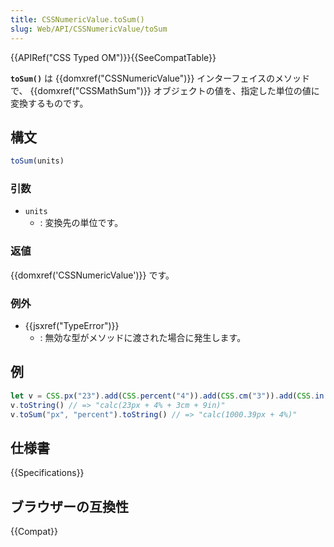 ```yaml
---
title: CSSNumericValue.toSum()
slug: Web/API/CSSNumericValue/toSum
---
```


{{APIRef("CSS Typed OM")}}{{SeeCompatTable}}

**`toSum()`** は {{domxref("CSSNumericValue")}} インターフェイスのメソッドで、 {{domxref("CSSMathSum")}} オブジェクトの値を、指定した単位の値に変換するものです。

## 構文

```js
toSum(units)
```

### 引数

- `units`
  - : 変換先の単位です。

### 返値

{{domxref('CSSNumericValue')}} です。

### 例外

- {{jsxref("TypeError")}}
  - : 無効な型がメソッドに渡された場合に発生します。

## 例

```js
let v = CSS.px("23").add(CSS.percent("4")).add(CSS.cm("3")).add(CSS.in("9"));
v.toString() // => "calc(23px + 4% + 3cm + 9in)"
v.toSum("px", "percent").toString() // => "calc(1000.39px + 4%)"
```

## 仕様書

{{Specifications}}

## ブラウザーの互換性

{{Compat}}

